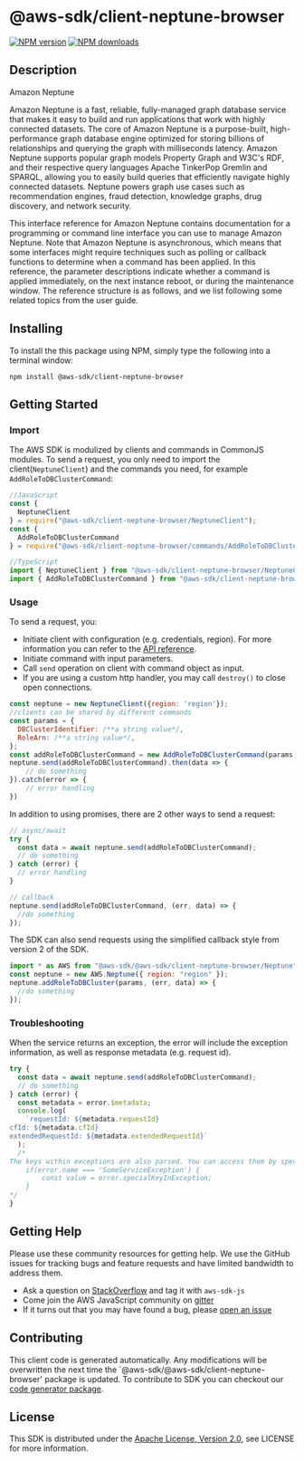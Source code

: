 # @aws-sdk/client-neptune-browser

[![NPM version](https://img.shields.io/npm/v/@aws-sdk/client-neptune-browser/preview.svg)](https://www.npmjs.com/package/@aws-sdk/client-neptune-browser)
[![NPM downloads](https://img.shields.io/npm/dm/@aws-sdk/client-neptune-browser.svg)](https://www.npmjs.com/package/@aws-sdk/client-neptune-browser)

## Description

<fullname>Amazon Neptune</fullname> <p>Amazon Neptune is a fast, reliable, fully-managed graph database service that makes it easy to build and run applications that work with highly connected datasets. The core of Amazon Neptune is a purpose-built, high-performance graph database engine optimized for storing billions of relationships and querying the graph with milliseconds latency. Amazon Neptune supports popular graph models Property Graph and W3C's RDF, and their respective query languages Apache TinkerPop Gremlin and SPARQL, allowing you to easily build queries that efficiently navigate highly connected datasets. Neptune powers graph use cases such as recommendation engines, fraud detection, knowledge graphs, drug discovery, and network security.</p> <p>This interface reference for Amazon Neptune contains documentation for a programming or command line interface you can use to manage Amazon Neptune. Note that Amazon Neptune is asynchronous, which means that some interfaces might require techniques such as polling or callback functions to determine when a command has been applied. In this reference, the parameter descriptions indicate whether a command is applied immediately, on the next instance reboot, or during the maintenance window. The reference structure is as follows, and we list following some related topics from the user guide.</p>

## Installing

To install the this package using NPM, simply type the following into a terminal window:

```
npm install @aws-sdk/client-neptune-browser
```

## Getting Started

### Import

The AWS SDK is modulized by clients and commands in CommonJS modules. To send a request, you only need to import the client(`NeptuneClient`) and the commands you need, for example `AddRoleToDBClusterCommand`:

```javascript
//JavaScript
const {
  NeptuneClient
} = require("@aws-sdk/client-neptune-browser/NeptuneClient");
const {
  AddRoleToDBClusterCommand
} = require("@aws-sdk/client-neptune-browser/commands/AddRoleToDBClusterCommand");
```

```javascript
//TypeScript
import { NeptuneClient } from "@aws-sdk/client-neptune-browser/NeptuneClient";
import { AddRoleToDBClusterCommand } from "@aws-sdk/client-neptune-browser/commands/AddRoleToDBClusterCommand";
```

### Usage

To send a request, you:

- Initiate client with configuration (e.g. credentials, region). For more information you can refer to the [API reference][].
- Initiate command with input parameters.
- Call `send` operation on client with command object as input.
- If you are using a custom http handler, you may call `destroy()` to close open connections.

```javascript
const neptune = new NeptuneClient({region: 'region'});
//clients can be shared by different commands
const params = {
  DBClusterIdentifier: /**a string value*/,
  RoleArn: /**a string value*/,
};
const addRoleToDBClusterCommand = new AddRoleToDBClusterCommand(params);
neptune.send(addRoleToDBClusterCommand).then(data => {
    // do something
}).catch(error => {
    // error handling
})
```

In addition to using promises, there are 2 other ways to send a request:

```javascript
// async/await
try {
  const data = await neptune.send(addRoleToDBClusterCommand);
  // do something
} catch (error) {
  // error handling
}
```

```javascript
// callback
neptune.send(addRoleToDBClusterCommand, (err, data) => {
  //do something
});
```

The SDK can also send requests using the simplified callback style from version 2 of the SDK.

```javascript
import * as AWS from "@aws-sdk/@aws-sdk/client-neptune-browser/Neptune";
const neptune = new AWS.Neptune({ region: "region" });
neptune.addRoleToDBCluster(params, (err, data) => {
  //do something
});
```

### Troubleshooting

When the service returns an exception, the error will include the exception information, as well as response metadata (e.g. request id).

```javascript
try {
  const data = await neptune.send(addRoleToDBClusterCommand);
  // do something
} catch (error) {
  const metadata = error.$metadata;
  console.log(
    `requestId: ${metadata.requestId}
cfId: ${metadata.cfId}
extendedRequestId: ${metadata.extendedRequestId}`
  );
  /*
The keys within exceptions are also parsed. You can access them by specifying exception names:
    if(error.name === 'SomeServiceException') {
        const value = error.specialKeyInException;
    }
*/
}
```

## Getting Help

Please use these community resources for getting help. We use the GitHub issues for tracking bugs and feature requests and have limited bandwidth to address them.

- Ask a question on [StackOverflow](https://stackoverflow.com/questions/tagged/aws-sdk-js) and tag it with `aws-sdk-js`
- Come join the AWS JavaScript community on [gitter](https://gitter.im/aws/aws-sdk-js-v3)
- If it turns out that you may have found a bug, please [open an issue](https://github.com/aws/aws-sdk-js-v3/issues)

## Contributing

This client code is generated automatically. Any modifications will be overwritten the next time the `@aws-sdk/@aws-sdk/client-neptune-browser' package is updated. To contribute to SDK you can checkout our [code generator package][].

## License

This SDK is distributed under the
[Apache License, Version 2.0](http://www.apache.org/licenses/LICENSE-2.0),
see LICENSE for more information.

[code generator package]: https://github.com/aws/aws-sdk-js-v3/tree/master/packages/service-types-generator
[api reference]: https://docs.aws.amazon.com/AWSJavaScriptSDK/latest/
